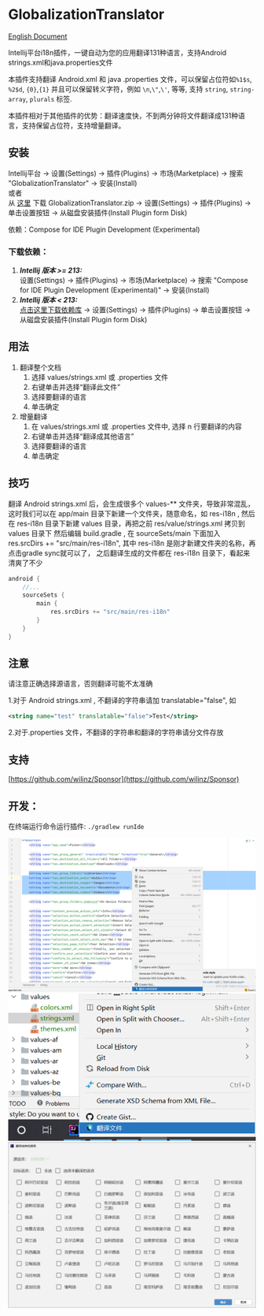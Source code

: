 # GlobalizationTranslator

[English Document](README.md)

Intellij平台i18n插件，一键自动为您的应用翻译131种语言，支持Android strings.xml和java.properties文件

本插件支持翻译 Android.xml 和 java .properties 文件，可以保留占位符如```%1$s```, ```%2$d```, ```{0}```,```{1}``` 并且可以保留转义字符，例如 ```\n```,```\"```,```\'```, 等等, 支持 ```string```, ```string-array```, ```plurals``` 标签.

本插件相对于其他插件的优势：翻译速度快，不到两分钟将文件翻译成131种语言，支持保留占位符，支持增量翻译。

## 安装

Intellij平台 -> 设置(Settings) -> 插件(Plugins) -> 市场(Marketplace) -> 搜索 "GlobalizationTranslator" -> 安装(Install)  
或者  
从 [这里](https://github.com/wilinz/globalization-translator/releases) 下载 GlobalizationTranslator.zip -> 设置(Settings) -> 插件(Plugins) -> 单击设置按钮  -> 从磁盘安装插件(Install Plugin form Disk)

依赖：Compose for IDE Plugin Development (Experimental)

### 下载依赖：

1. **_Intellij 版本 >= 213:_**  
   设置(Settings) -> 插件(Plugins) -> 市场(Marketplace) -> 搜索 "Compose for IDE Plugin Development (Experimental)" -> 安装(Install)
2. **_Intellij 版本 < 213:_**  
   [点击这里下载依赖库](https://github.com/wilinz/globalization-translator/releases/download/1.0.0/Compose_Intellij_Plugin_Base-0.1.0.zip)
   -> 设置(Settings) -> 插件(Plugins) -> 单击设置按钮  -> 从磁盘安装插件(Install Plugin form Disk)

## 用法
1. 翻译整个文档
    1. 选择 values/strings.xml 或 .properties 文件
    2. 右键单击并选择“翻译此文件”
    3. 选择要翻译的语言
    4. 单击确定
2. 增量翻译
    1. 在 values/strings.xml 或 .properties 文件中, 选择 n 行要翻译的内容
    2. 右键单击并选择“翻译成其他语言”
    3. 选择要翻译的语言
    4. 单击确定

## 技巧
翻译 Android strings.xml 后，会生成很多个 values-** 文件夹，导致非常混乱，这时我们可以在 app/main 目录下新建一个文件夹，随意命名，如 res-i18n ,
然后在 res-i18n 目录下新建 values 目录，再把之前 res/value/strings.xml 拷贝到 values 目录下
然后编辑 build.gradle , 在 sourceSets/main 下面加入 res.srcDirs += "src/main/res-i18n", 其中 res-i18n 是刚才新建文件夹的名称，再点击gradle sync就可以了，
之后翻译生成的文件都在 res-i18n 目录下，看起来清爽了不少
```gradle
android {
    //...
    sourceSets {
        main {
            res.srcDirs += "src/main/res-i18n"
        }
    }
}
```

## 注意
请注意正确选择源语言，否则翻译可能不太准确

1.对于 Android strings.xml , 不翻译的字符串请加 translatable="false", 
如 
```xml
<string name="test" translatable="false">Test</string>
```
2.对于.properties 文件，不翻译的字符串和翻译的字符串请分文件存放

## 支持
[https://github.com/wilinz/Sponsor](https://github.com/wilinz/Sponsor)

## 开发：
在终端运行命令运行插件: `./gradlew runIde`

<img src="img/20220417014525.png"   />
<img src="img/20220417014733.png"  />
<img src="img/20220417014758.png"   />
